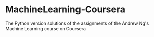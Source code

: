 # MachineLearning-Coursera
The Python version solutions of the assignments of the Andrew Ng's Machine Learning course on Coursera

